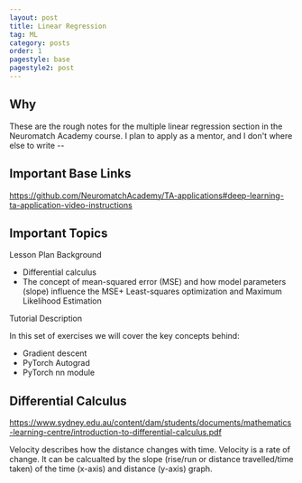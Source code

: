 ```yaml
---
layout: post
title: Linear Regression
tag: ML
category: posts
order: 1
pagestyle: base
pagestyle2: post
---
```

## Why

These are the rough notes for the multiple linear regression section in the Neuromatch Academy course. I plan to apply as a mentor, and I don't where else to write --

## Important Base Links

https://github.com/NeuromatchAcademy/TA-applications#deep-learning-ta-application-video-instructions

## Important Topics

Lesson Plan Background

+ Differential calculus
+ The concept of mean-squared error (MSE) and how model parameters (slope) influence the MSE+ Least-squares optimization and Maximum Likelihood Estimation

Tutorial Description

In this set of exercises we will cover the key concepts behind:

+ Gradient descent
+ PyTorch Autograd
+ PyTorch nn module

## Differential Calculus

https://www.sydney.edu.au/content/dam/students/documents/mathematics-learning-centre/introduction-to-differential-calculus.pdf

Velocity describes how the distance changes with time. Velocity is a rate of change. It can be calcualted by the slope (rise/run or distance travelled/time taken) of the time (x-axis) and distance (y-axis) graph.

<p><div class="chartjs-wrapper" style="position: center">
<canvas canvas id="cropYieldChart" class="chartjs" width="undefined" height="undefined"></canvas>
    <script>
        const ctx = document.getElementById('cropYieldChart').getContext('2d');

        new Chart(ctx, {
            type: 'line',
            data: {
                labels: [0, 1, 2, 3, 4],
                datasets: [
                    {
                        label: "Crop Yield",
                        data: [50, 100, 160, 120, 40], // Approximate parabola data
                        borderColor: "black",
                        fill: false,
                        tension: 0.1
                    },
                    {
                        label: "Slope 50",
                        data: [50, 100, 150], // Approximate tangent line
                        borderColor: "blue",
                        borderDash: [5, 5],
                        fill: false
                    },
                    {
                        label: "Slope 25",
                        data: [160, 185, 210], // Approximate tangent line
                        borderColor: "red",
                        borderDash: [5, 5],
                        fill: false
                    }
                ]
            },
            options: {
                scales: {
                    x: {
                        title: {
                            display: true,
                            text: 'Fertilizer Usage (Tonnes)'
                        }
                    },
                    y: {
                        title: {
                            display: true,
                            text: 'Crop Yield (Tonnes)'
                        }
                    }
                }
            }
        });
    </script>
</div></p>

## Linear Regression Code

https://github.com/psymbio/learning_ml/tree/main/linear_regression